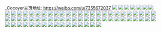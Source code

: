 _Cocoyer主页地址: https://weibo.com/u/7355672037 
![](https://wx4.sinaimg.cn/mw2000/0081NEjzly1h8vguiiej0j32c03401kz.jpg) 
![](https://wx4.sinaimg.cn/mw2000/0081NEjzly1h8vguvsk2sj30u01hc7jb.jpg) 
![](https://wx4.sinaimg.cn/mw2000/0081NEjzgy1h8cw7wmcvpj32c034dnpg.jpg) 
![](https://wx4.sinaimg.cn/mw2000/0081NEjzgy1h8cw7lfo67j32c0341npe.jpg) 
![](https://wx4.sinaimg.cn/mw2000/0081NEjzgy1h8cw7jyw29j32c035l7wj.jpg) 
![](https://wx4.sinaimg.cn/mw2000/0081NEjzgy1h8cw7gt87lj329b31fqv6.jpg) 
![](https://wx4.sinaimg.cn/mw2000/0081NEjzgy1h8cw7sg33kj32c0340u0y.jpg) 
![](https://wx4.sinaimg.cn/mw2000/0081NEjzgy1h8cw7plos1j32c0341hdw.jpg) 
![](https://wx4.sinaimg.cn/mw2000/0081NEjzgy1h7ui3bka43j328l2xoe82.jpg) 
![](https://wx4.sinaimg.cn/mw2000/0081NEjzgy1h7ui3dmiopj3276340e82.jpg) 
![](https://wx4.sinaimg.cn/mw2000/0081NEjzgy1h7ui3a1sx3j32c0341e83.jpg) 
![](https://wx4.sinaimg.cn/mw2000/0081NEjzgy1h7ui37ju7rj32c0341qv7.jpg) 
![](https://wx4.sinaimg.cn/mw2000/0081NEjzly1h7nji68ho4j31sc2ds4qq.jpg) 
![](https://wx4.sinaimg.cn/mw2000/0081NEjzly1h7mnjnbdg0j30wi0ja7a5.jpg) 
![](https://wx4.sinaimg.cn/mw2000/0081NEjzly1h7grhepsf8j30yi1a5ae8.jpg) 
![](https://wx4.sinaimg.cn/mw2000/0081NEjzly1h7grhl6tx7j32c0340n3a.jpg) 
![](https://wx4.sinaimg.cn/mw2000/0081NEjzly1h7gri4pomwj32c0340x6q.jpg) 
![](https://wx4.sinaimg.cn/mw2000/0081NEjzly1h7axla5a8oj32dr367tts.jpg) 
![](https://wx4.sinaimg.cn/mw2000/0081NEjzly1h73zuyxej6j31sc2dshdu.jpg) 
![](https://wx4.sinaimg.cn/mw2000/0081NEjzly1h73zvca6cfj31sc2dsk9r.jpg) 
![](https://wx4.sinaimg.cn/mw2000/0081NEjzly1h73zuo47c3j31sc2dsqom.jpg) 
![](https://wx4.sinaimg.cn/mw2000/0081NEjzly1h72t9e3dzcj30wi1lagx4.jpg) 
![](https://wx4.sinaimg.cn/mw2000/0081NEjzly1h6ud8il083j33402c0qv6.jpg) 
![](https://wx4.sinaimg.cn/mw2000/0081NEjzly1h6tmnvpyqkj325s2wke82.jpg) 
![](https://wx4.sinaimg.cn/mw2000/0081NEjzly1h6tmnz6oddj32442hfb2b.jpg) 
![](https://wx4.sinaimg.cn/mw2000/0081NEjzly1h6tmo2n0dsj326c2wgati.jpg) 
![](https://wx4.sinaimg.cn/mw2000/0081NEjzly1h6tmo5acikj32c034hu0z.jpg) 
![](https://wx4.sinaimg.cn/mw2000/0081NEjzly1h6tms58ab4j32c034hnph.jpg) 
![](https://wx4.sinaimg.cn/mw2000/0081NEjzly1h6tmoasqq3j32c034p4qt.jpg) 
![](https://wx4.sinaimg.cn/mw2000/0081NEjzly1h6rcud8tb2j30n10gpmx6.jpg) 
![](https://wx4.sinaimg.cn/mw2000/0081NEjzly1h6kdswumvej324v2ujdop.jpg) 
![](https://wx4.sinaimg.cn/mw2000/0081NEjzly1h6kdte9gn6j32c0341n5z.jpg) 
![](https://wx4.sinaimg.cn/mw2000/0081NEjzly1h6kdsw51dtj31o0280dpe.jpg) 
![](https://wx4.sinaimg.cn/mw2000/0081NEjzly1h6kdsybkmwj32c033z1ky.jpg) 
![](https://wx4.sinaimg.cn/mw2000/0081NEjzly1h6kdt3344gj32c0341x6s.jpg) 
![](https://wx4.sinaimg.cn/mw2000/0081NEjzly1h6k5ig7bq7j30u01hcgn6.jpg) 
![](https://wx4.sinaimg.cn/mw2000/0081NEjzly1h6hmdqh2kmj32a331gqv6.jpg) 
![](https://wx4.sinaimg.cn/mw2000/0081NEjzly1h6gzj96n7kj31xm2xqqct.jpg) 
![](https://wx4.sinaimg.cn/mw2000/0081NEjzly1h6gzj7yv3gj32c03401kx.jpg) 
![](https://wx4.sinaimg.cn/mw2000/0081NEjzly1h6gzis5ooaj32c0341au3.jpg) 
![](https://wx4.sinaimg.cn/mw2000/0081NEjzly1h6gzvvgqybj32c0341amx.jpg) 
![](https://wx4.sinaimg.cn/mw2000/0081NEjzly1h6gzkhirhij30wi1fwjvs.jpg) 
![](https://wx4.sinaimg.cn/mw2000/0081NEjzly1h6gziyx1ilj32c03401gr.jpg) 
![](https://wx4.sinaimg.cn/mw2000/0081NEjzly1h6gzkjck1fj30wi1iztdo.jpg) 
![](https://wx4.sinaimg.cn/mw2000/0081NEjzly1h6gzj4jnjwj32by33zjwl.jpg) 
![](https://wx4.sinaimg.cn/mw2000/0081NEjzly1h6gzkfxxtij32c0340b2a.jpg) 
![](https://wx4.sinaimg.cn/mw2000/0081NEjzly1h64o5umqwpj312w7761dg.jpg) 
![](https://wx4.sinaimg.cn/mw2000/0081NEjzly1h64o65stnyj31h4cn24qp.jpg) 
![](https://wx4.sinaimg.cn/mw2000/0081NEjzly1h64o6lhz1zj31pdcn3kjq.jpg) 
![](https://wx4.sinaimg.cn/mw2000/0081NEjzly1h64o6qjj5zj32c0cg0x6u.jpg) 
![](https://wx4.sinaimg.cn/mw2000/0081NEjzly1h64o6wqi9gj32c0cg01l4.jpg) 
![](https://wx4.sinaimg.cn/mw2000/0081NEjzly1h64o72oar1j32c09c01l2.jpg) 
![](https://wx4.sinaimg.cn/mw2000/0081NEjzly1h64o77gjmbj32c0cg0e87.jpg) 
![](https://wx4.sinaimg.cn/mw2000/0081NEjzly1h64o7ecjquj31w9cn0b2g.jpg) 
![](https://wx4.sinaimg.cn/mw2000/0081NEjzly1h64o7kowhwj32c09c01l3.jpg) 
![](https://wx4.sinaimg.cn/mw2000/0081NEjzly1h64o7wtvxyj32c05a5nph.jpg) 
![](https://wx4.sinaimg.cn/mw2000/0081NEjzly1h55wqm1olmj32c0340e82.jpg) 
![](https://wx4.sinaimg.cn/mw2000/0081NEjzly1h55wqki5jyj33402c0b29.jpg) 
![](https://wx4.sinaimg.cn/mw2000/0081NEjzly1h4w8owp6wpj31gr1yc7qb.jpg) 
![](https://wx4.sinaimg.cn/mw2000/0081NEjzly1h4w8p1fthaj31gr1yc4gg.jpg) 
![](https://wx4.sinaimg.cn/mw2000/0081NEjzly1h4w830dfl1j30u015jqlr.jpg) 
![](https://wx4.sinaimg.cn/mw2000/0081NEjzly1h4w89ol9jtj30u011vk2m.jpg) 
![](https://wx4.sinaimg.cn/mw2000/0081NEjzly1h4b2o14c0wj32c030wu0y.jpg) 
![](https://wx4.sinaimg.cn/mw2000/0081NEjzly1h493o99cqdj31sc2dsnpd.jpg) 
![](https://wx4.sinaimg.cn/mw2000/0081NEjzly1h493ook9btj32902rzu0y.jpg) 
![](https://wx4.sinaimg.cn/mw2000/0081NEjzly1h493orhgmaj31x92k3x6q.jpg) 
![](https://wx4.sinaimg.cn/mw2000/0081NEjzly1h493ouy0pkj31xl2km4qr.jpg) 
![](https://wx4.sinaimg.cn/mw2000/0081NEjzly1h493p1ofo1j31zu2qbnpd.jpg) 
![](https://wx4.sinaimg.cn/mw2000/0081NEjzly1h493oh1ba8j32c0340qv7.jpg) 
![](https://wx4.sinaimg.cn/mw2000/0081NEjzly1h493ozmjo1j32c03411l1.jpg) 
![](https://wx4.sinaimg.cn/mw2000/0081NEjzgy1h47l6mchx4j32c0340qv6.jpg) 
![](https://wx4.sinaimg.cn/mw2000/0081NEjzly1h3zqfvqymsj31401hcgy2.jpg) 
![](https://wx4.sinaimg.cn/mw2000/0081NEjzly1h3zqfq9m8yj31402eogux.jpg) 
